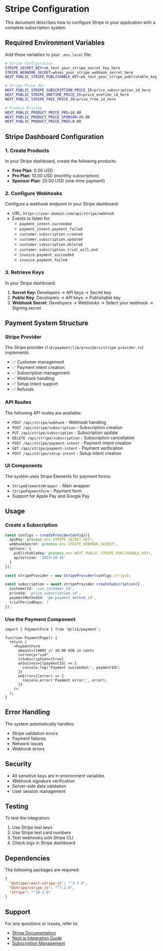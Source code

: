 # Stripe Configuration

This document describes how to configure Stripe in your application with a complete subscription system.

## Required Environment Variables

Add these variables to your `.env.local` file:

```bash
# Stripe Configuration
STRIPE_SECRET_KEY=sk_test_your_stripe_secret_key_here
STRIPE_WEBHOOK_SECRET=whsec_your_stripe_webhook_secret_here
NEXT_PUBLIC_STRIPE_PUBLISHABLE_KEY=pk_test_your_stripe_publishable_key_here

# Stripe Price IDs
NEXT_PUBLIC_STRIPE_SUBSCRIPTION_PRICE_ID=price_subscription_id_here
NEXT_PUBLIC_STRIPE_ONETIME_PRICE_ID=price_onetime_id_here
NEXT_PUBLIC_STRIPE_FREE_PRICE_ID=price_free_id_here

# Product Pricing
NEXT_PUBLIC_PRODUCT_PRICE_PRO=10.00
NEXT_PUBLIC_PRODUCT_PRICE_SPONSOR=20.00
NEXT_PUBLIC_PRODUCT_PRICE_FREE=0.00
```

## Stripe Dashboard Configuration

### 1. Create Products

In your Stripe dashboard, create the following products:

- **Free Plan**: 0.00 USD
- **Pro Plan**: 10.00 USD (monthly subscription)
- **Sponsor Plan**: 20.00 USD (one-time payment)

### 2. Configure Webhooks

Configure a webhook endpoint in your Stripe dashboard:

- URL: `https://your-domain.com/api/stripe/webhook`
- Events to listen for:
  - `payment_intent.succeeded`
  - `payment_intent.payment_failed`
  - `customer.subscription.created`
  - `customer.subscription.updated`
  - `customer.subscription.deleted`
  - `customer.subscription.trial_will_end`
  - `invoice.payment_succeeded`
  - `invoice.payment_failed`

### 3. Retrieve Keys

In your Stripe dashboard:

1. **Secret Key**: Developers → API keys → Secret key
2. **Public Key**: Developers → API keys → Publishable key
3. **Webhook Secret**: Developers → Webhooks → Select your webhook → Signing secret

## Payment System Structure

### Stripe Provider

The Stripe provider (`lib/payment/lib/providers/stripe-provider.ts`) implements:

- ✅ Customer management
- ✅ Payment intent creation
- ✅ Subscription management
- ✅ Webhook handling
- ✅ Setup intent support
- ✅ Refunds

### API Routes

The following API routes are available:

- `POST /api/stripe/webhook` - Webhook handling
- `POST /api/stripe/subscription` - Subscription creation
- `PUT /api/stripe/subscription` - Subscription update
- `DELETE /api/stripe/subscription` - Subscription cancellation
- `POST /api/stripe/payment-intent` - Payment intent creation
- `GET /api/stripe/payment-intent` - Payment verification
- `POST /api/stripe/setup-intent` - Setup intent creation

### UI Components

The system uses Stripe Elements for payment forms:

- `StripeElementsWrapper` - Main wrapper
- `StripePaymentForm` - Payment form
- Support for Apple Pay and Google Pay

## Usage

### Create a Subscription

```typescript
const configs = createProviderConfigs({
  apiKey: process.env.STRIPE_SECRET_KEY!,
  webhookSecret: process.env.STRIPE_WEBHOOK_SECRET!,
  options: {
    publishableKey: process.env.NEXT_PUBLIC_STRIPE_PUBLISHABLE_KEY!,
    apiVersion: '2023-10-16'
  }
});

const stripeProvider = new StripeProvider(configs.stripe);

const subscription = await stripeProvider.createSubscription({
  customerId: 'cus_customer_id',
  priceId: 'price_subscription_id',
  paymentMethodId: 'pm_payment_method_id',
  trialPeriodDays: 7
});
```

### Use the Payment Component

```tsx
import { PaymentForm } from '@/lib/payment';

function PaymentPage() {
  return (
    <PaymentForm
      amount={1000} // 10.00 USD in cents
      currency="usd"
      isSubscription={true}
      onSuccess={(paymentId) => {
        console.log('Payment succeeded:', paymentId);
      }}
      onError={(error) => {
        console.error('Payment error:', error);
      }}
    />
  );
}
```

## Error Handling

The system automatically handles:

- Stripe validation errors
- Payment failures
- Network issues
- Webhook errors

## Security

- All sensitive keys are in environment variables
- Webhook signature verification
- Server-side data validation
- User session management

## Testing

To test the integration:

1. Use Stripe test keys
2. Use Stripe test card numbers
3. Test webhooks with Stripe CLI
4. Check logs in Stripe dashboard

## Dependencies

The following packages are required:

```json
{
  "@stripe/react-stripe-js": "^3.7.0",
  "@stripe/stripe-js": "^7.3.0",
  "stripe": "^18.1.0"
}
```

## Support

For any questions or issues, refer to:

- [Stripe Documentation](https://stripe.com/docs)
- [Next.js Integration Guide](https://stripe.com/docs/payments/accept-a-payment?platform=web&ui=elements)
- [Subscription Management](https://stripe.com/docs/billing/subscriptions) 